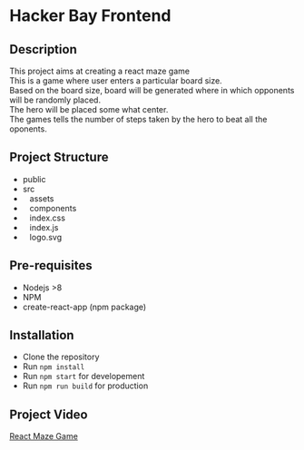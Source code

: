 # Hacker Bay Frontend

## Description

This project aims at creating a react maze game<br>
This is a game where user enters a particular board size. <br>
Based on the board size, board will be generated where in which opponents will be randomly placed. <br>
The hero will be placed some what center.<br>
The games tells the number of steps taken by the hero to beat all the oponents.<br>

## Project Structure

- public
- src
- &nbsp;&nbsp; assets
- &nbsp;&nbsp; components
- &nbsp;&nbsp; index.css
- &nbsp;&nbsp; index.js
- &nbsp;&nbsp; logo.svg

## Pre-requisites

- Nodejs >8
- NPM
- create-react-app (npm package)

## Installation

- Clone the repository
- Run `npm install`
- Run `npm start` for developement
- Run `npm run build` for production

## Project Video

<a href="https://www.useloom.com/share/2912ca4edda5412c806ab9461ce094fa">React Maze Game</a>
